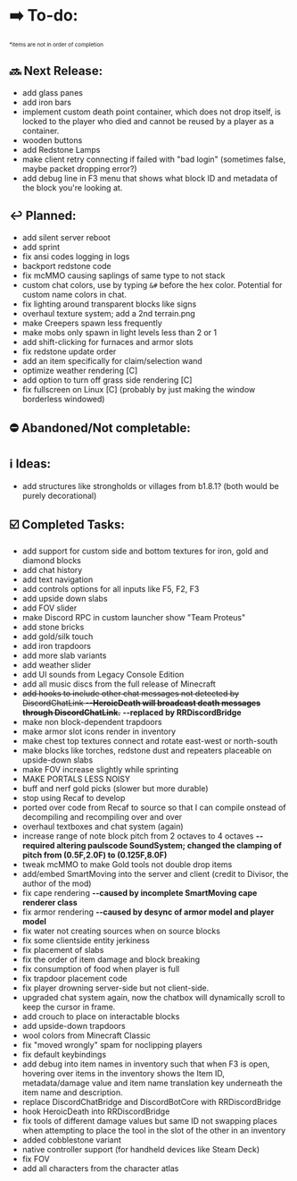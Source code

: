 # ➡️ To-do:
<sup><sup>*items are not in order of completion</sup></sup>

## 🔜 Next Release:
- add glass panes
- add iron bars
- implement custom death point container, which does not drop itself, is locked to the player who died and cannot be reused by a player as a container.
- wooden buttons
- add Redstone Lamps
- make client retry connecting if failed with "bad login" (sometimes false, maybe packet dropping error?) 
- add debug line in F3 menu that shows what block ID and metadata of the block you're looking at.

## ↩️ Planned:
- add silent server reboot
- add sprint
- fix ansi codes logging in logs
- backport redstone code
- fix mcMMO causing saplings of same type to not stack
- custom chat colors, use by typing `&#` before the hex color. Potential for custom name colors in chat.
- fix lighting around transparent blocks like signs
- overhaul texture system; add a 2nd terrain.png
- make Creepers spawn less frequently
- make mobs only spawn in light levels less than 2 or 1
- add shift-clicking for furnaces and armor slots
- fix redstone update order
- add an item specifically for claim/selection wand
- optimize weather rendering [C]
- add option to turn off grass side rendering [C]
- fix fullscreen on Linux [C] (probably by just making the window borderless windowed)

## ⛔ Abandoned/Not completable:

## ℹ️ Ideas:
- add structures like strongholds or villages from b1.8.1? (both would be purely decorational)

## ☑️ Completed Tasks:
- add support for custom side and bottom textures for iron, gold and diamond blocks
- add chat history
- add text navigation
- add controls options for all inputs like F5, F2, F3
- add upside down slabs
- add FOV slider
- make Discord RPC in custom launcher show "Team Proteus"
- add stone bricks
- add gold/silk touch
- add iron trapdoors
- add more slab variants
- add weather slider
- add UI sounds from Legacy Console Edition
- add all music discs from the full release of Minecraft
- ~~add hooks to include other chat messages not detected by DiscordChatLink  **--HeroicDeath will broadcast death messages through DiscordChatLink.**~~ **--replaced by RRDiscordBridge**
- make non block-dependent trapdoors
- make armor slot icons render in inventory
- make chest top textures connect and rotate east-west or north-south
- make blocks like torches, redstone dust and repeaters placeable on upside-down slabs
- make FOV increase slightly while sprinting
- MAKE PORTALS LESS NOISY
- buff and nerf gold picks (slower but more durable)
- stop using Recaf to develop
- ported over code from Recaf to source so that I can compile onstead of decompiling and recompiling over and over
- overhaul textboxes and chat system (again)
- increase range of note block pitch from 2 octaves to 4 octaves **--required altering paulscode SoundSystem; changed the clamping of pitch from (0.5F,2.0F) to (0.125F,8.0F)**
- tweak mcMMO to make Gold tools not double drop items
- add/embed SmartMoving into the server and client (credit to Divisor, the author of the mod)
- fix cape rendering **--caused by incomplete SmartMoving cape renderer class**
- fix armor rendering **--caused by desync of armor model and player model**
- fix water not creating sources when on source blocks
- fix some clientside entity jerkiness
- fix placement of slabs
- fix the order of item damage and block breaking
- fix consumption of food when player is full
- fix trapdoor placement code
- fix player drowning server-side but not client-side.
- upgraded chat system again, now the chatbox will dynamically scroll to keep the cursor in frame.
- add crouch to place on interactable blocks
- add upside-down trapdoors
- wool colors from Minecraft Classic
- fix "moved wrongly" spam for noclipping players
- fix default keybindings
- add debug into item names in inventory such that when F3 is open, hovering over items in the inventory shows the Item ID, metadata/damage value and item name translation key underneath the item name and description.
- replace DiscordChatBridge and DiscordBotCore with RRDiscordBridge
- hook HeroicDeath into RRDiscordBridge
- fix tools of different damage values but same ID not swapping places when attempting to place the tool in the slot of the other in an inventory
- added cobblestone variant
- native controller support (for handheld devices like Steam Deck)
- fix FOV
- add all characters from the character atlas

